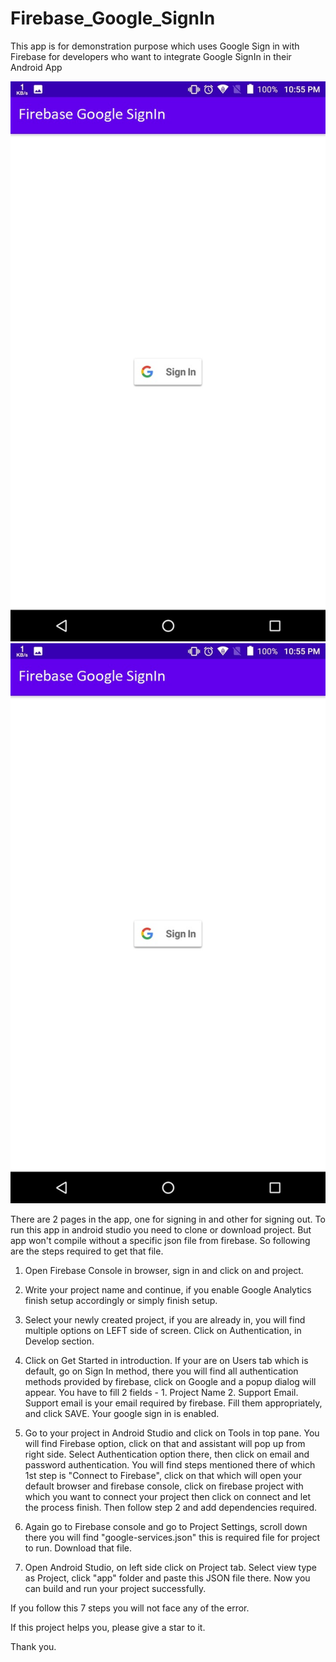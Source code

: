 # Firebase_Google_SignIn
This app is for demonstration purpose which uses Google Sign in with Firebase for developers who want to integrate Google SignIn in their Android App

![](readmeImages/image1.jpeg)
![](readmeImages/image1.jpeg)

There are 2 pages in the app, one for signing in and other for signing out. To run this app in android studio you need to clone or download project. But app won't compile without a specific json file from firebase. So following are the steps required to get that file.

1) Open Firebase Console in browser, sign in and click on and project.

2) Write your project name and continue, if you enable Google Analytics finish setup accordingly or simply finish setup.
3) Select your newly created project, if you are already in, you will find multiple options on LEFT side of screen. Click on Authentication, in Develop section.
4) Click on Get Started in introduction. If your are on Users tab which is default, go on Sign In method, there you will find all authentication methods provided by firebase, click on Google and a popup dialog will appear. You have to fill 2 fields - 1. Project Name 2. Support Email. Support email is your email required by firebase. Fill them appropriately, and click SAVE. Your google sign in is enabled.
5) Go to your project in Android Studio and click on Tools in top pane. You will find Firebase option, click on that and assistant will pop up from right side. Select Authentication option there, then click on email and password authentication. You will find steps mentioned there of which 1st step is "Connect to Firebase", click on that which will open your default browser and firebase console, click on firebase project with which you want to connect your project then click on connect and let the process finish. Then follow step 2 and add dependencies required. 
6) Again go to Firebase console and go to Project Settings, scroll down there you will find "google-services.json" this is required file for project to run. Download that file.
7) Open Android Studio, on left side click on Project tab. Select view type as Project, click "app" folder and paste this JSON file there. Now you can build and run your project successfully.

If you follow this 7 steps you will not face any of the error.

If this project helps you, please give a star to it.

Thank you.
